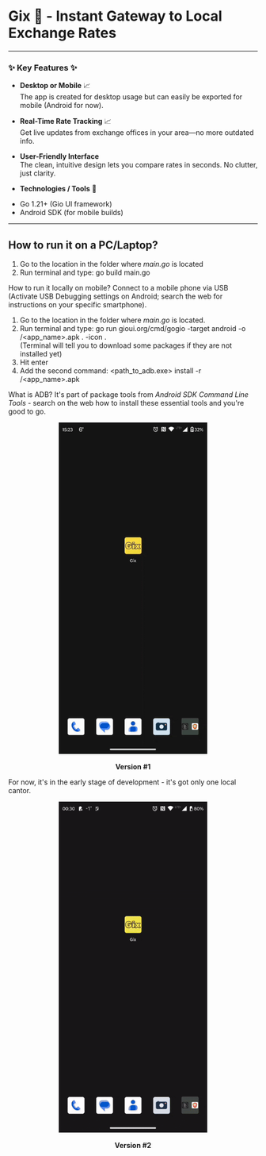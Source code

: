 # Gix 💸 - Instant Gateway to Local Exchange Rates
---

### ✨ Key Features ✨

- **Desktop or Mobile** 📈  
  The app is created for desktop usage but can easily be exported for mobile (Android for now).

- **Real-Time Rate Tracking** 📈  
  Get live updates from exchange offices in your area—no more outdated info.

- **User-Friendly Interface**  
  The clean, intuitive design lets you compare rates in seconds. No clutter, just clarity.

- **Technologies / Tools** 📱 
+ Go 1.21+ (Gio UI framework)
+ Android SDK (for mobile builds)
---

## How to run it on a PC/Laptop?
1. Go to the location in the folder where _main.go_ is located
2. Run terminal and type: go build main.go

How to run it locally on mobile?
Connect to a mobile phone via USB (Activate USB Debugging settings on Android; search the web for instructions on your specific smartphone).
1. Go to the location in the folder where _main.go_ is located.
2. Run terminal and type: go run gioui.org/cmd/gogio -target android -o <path>/<app_name>.apk .  -icon <path> .    
(Terminal will tell you to download some packages if they are not installed yet)
3. Hit enter
4. Add the second command: <path_to_adb.exe> install -r <path>/<app_name>.apk

What is ADB?
It's part of package tools from _Android SDK Command Line Tools_ - search on the web how to install these essential tools and you're good to go.


<div align="center">
  <img src="gix_demo.gif" alt="Gix Demo" width="300" />
  <br>
  <p><strong>Version #1</strong></p>
</div>

For now, it's in the early stage of development - it's got only one local cantor.

<div align="center">
  <img src="gix_demo_2.gif" alt="Gix Demo" width="300" />
  <br>
  <p><strong>Version #2</strong></p>
</div>


